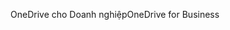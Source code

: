 <span data-ttu-id="0d298-101">OneDrive cho Doanh nghiệp</span><span class="sxs-lookup"><span data-stu-id="0d298-101">OneDrive for Business</span></span>